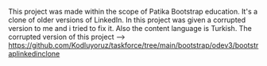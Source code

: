 This project was made within the scope of Patika Bootstrap education. It's a clone of older versions of LinkedIn. In this project was given a corrupted version to me and i tried to fix it. Also the content language is Turkish. The corrupted version of this project --> https://github.com/Kodluyoruz/taskforce/tree/main/bootstrap/odev3/bootstraplinkedinclone
